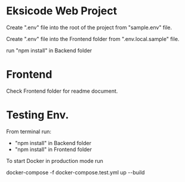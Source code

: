 # Eksicode Web Project

Create ".env" file into the root of the project from "sample.env" file.

Create ".env" file into the Frontend folder from ".env.local.sample" file.

run "npm install" in Backend folder

# Frontend

Check Frontend folder for readme document.

# Testing Env.
From terminal run: 
- "npm install" in Backend folder 
- "npm install" in Frontend folder

To start Docker in production mode run

docker-compose -f docker-compose.test.yml up --build
